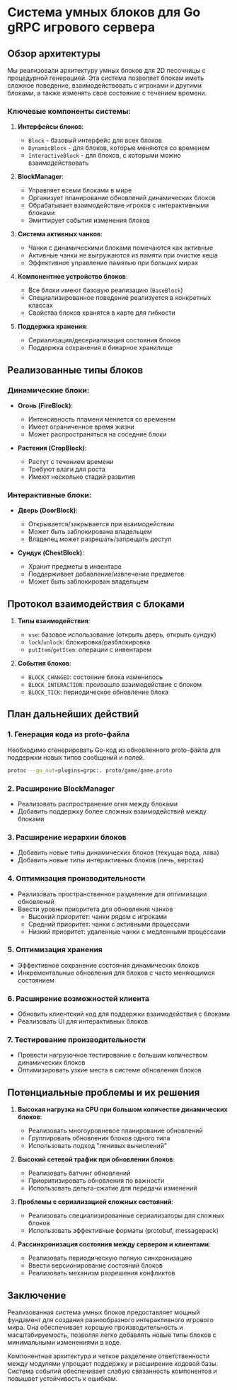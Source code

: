 # Система умных блоков для Go gRPC игрового сервера

## Обзор архитектуры

Мы реализовали архитектуру умных блоков для 2D песочницы с процедурной генерацией. Эта система позволяет блокам иметь сложное поведение, взаимодействовать с игроками и другими блоками, а также изменять свое состояние с течением времени.

### Ключевые компоненты системы:

1. **Интерфейсы блоков**:
   - `Block` - базовый интерфейс для всех блоков
   - `DynamicBlock` - для блоков, которые меняются со временем
   - `InteractiveBlock` - для блоков, с которыми можно взаимодействовать

2. **BlockManager**:
   - Управляет всеми блоками в мире
   - Организует планирование обновлений динамических блоков
   - Обрабатывает взаимодействие игроков с интерактивными блоками
   - Эмиттирует события изменения блоков

3. **Система активных чанков**:
   - Чанки с динамическими блоками помечаются как активные
   - Активные чанки не выгружаются из памяти при очистке кеша
   - Эффективное управление памятью при больших мирах

4. **Компонентное устройство блоков**:
   - Все блоки имеют базовую реализацию (`BaseBlock`)
   - Специализированное поведение реализуется в конкретных классах
   - Свойства блоков хранятся в карте для гибкости

5. **Поддержка хранения**:
   - Сериализация/десериализация состояния блоков
   - Поддержка сохранения в бинарное хранилище

## Реализованные типы блоков

### Динамические блоки:
- **Огонь (FireBlock)**:
  - Интенсивность пламени меняется со временем
  - Имеет ограниченное время жизни
  - Может распространяться на соседние блоки

- **Растения (CropBlock)**:
  - Растут с течением времени
  - Требуют влаги для роста
  - Имеют несколько стадий развития

### Интерактивные блоки:
- **Дверь (DoorBlock)**:
  - Открывается/закрывается при взаимодействии
  - Может быть заблокирована владельцем
  - Владелец может разрешать/запрещать доступ

- **Сундук (ChestBlock)**:
  - Хранит предметы в инвентаре
  - Поддерживает добавление/извлечение предметов
  - Может быть заблокирован владельцем

## Протокол взаимодействия с блоками

1. **Типы взаимодействия**:
   - `use`: базовое использование (открыть дверь, открыть сундук)
   - `lock`/`unlock`: блокировка/разблокировка
   - `putItem`/`getItem`: операции с инвентарем

2. **События блоков**:
   - `BLOCK_CHANGED`: состояние блока изменилось
   - `BLOCK_INTERACTION`: произошло взаимодействие с блоком
   - `BLOCK_TICK`: периодическое обновление блока

## План дальнейших действий

### 1. Генерация кода из proto-файла
Необходимо сгенерировать Go-код из обновленного proto-файла для поддержки новых типов сообщений и полей.

```bash
protoc --go_out=plugins=grpc:. proto/game/game.proto
```

### 2. Расширение BlockManager
- Реализовать распространение огня между блоками
- Добавить поддержку более сложных взаимодействий между блоками

### 3. Расширение иерархии блоков
- Добавить новые типы динамических блоков (текущая вода, лава)
- Добавить новые типы интерактивных блоков (печь, верстак)

### 4. Оптимизация производительности
- Реализовать пространственное разделение для оптимизации обновлений
- Ввести уровни приоритета для обновления чанков
  - Высокий приоритет: чанки рядом с игроками
  - Средний приоритет: чанки с активными процессами
  - Низкий приоритет: удаленные чанки с медленными процессами

### 5. Оптимизация хранения
- Эффективное сохранение состояния динамических блоков
- Инкрементальные обновления для блоков с часто меняющимся состоянием

### 6. Расширение возможностей клиента
- Обновить клиентский код для поддержки взаимодействия с блоками
- Реализовать UI для интерактивных блоков

### 7. Тестирование производительности
- Провести нагрузочное тестирование с большим количеством динамических блоков
- Оптимизировать узкие места в системе обновления блоков

## Потенциальные проблемы и их решения

1. **Высокая нагрузка на CPU при большом количестве динамических блоков**:
   - Реализовать многоуровневое планирование обновлений
   - Группировать обновления блоков одного типа
   - Использовать подход "ленивых вычислений"

2. **Высокий сетевой трафик при обновлении блоков**:
   - Реализовать батчинг обновлений
   - Приоритизировать обновления по важности
   - Использовать дельта-сжатие для передачи изменений

3. **Проблемы с сериализацией сложных состояний**:
   - Реализовать специализированные сериализаторы для сложных блоков
   - Использовать эффективные форматы (protobuf, messagepack)

4. **Рассинхронизация состояния между сервером и клиентами**:
   - Реализовать периодическую полную синхронизацию
   - Ввести версионирование состояний блоков
   - Реализовать механизм разрешения конфликтов

## Заключение

Реализованная система умных блоков предоставляет мощный фундамент для создания разнообразного интерактивного игрового мира. Она обеспечивает хорошую производительность и масштабируемость, позволяя легко добавлять новые типы блоков с минимальными изменениями в коде.

Компонентная архитектура и четкое разделение ответственности между модулями упрощает поддержку и расширение кодовой базы. Система событий обеспечивает слабую связанность компонентов и повышает устойчивость к ошибкам. 